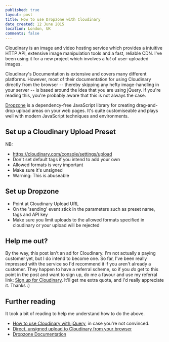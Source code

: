 ```yaml
---
published: true
layout: post
title: How to use Dropzone with Cloudinary
date_created: 12 June 2015
location: London, UK
comments: false
---
```


Cloudinary is an image and video hosting service which provides a intuitive HTTP API, extensive image manipulation tools and a fast, reliable CDN. I've been using it for a new project which involves a _lot_ of user-uploaded images.

Cloudinary's Documentation is extensive and covers many different platforms. However, most of their documentation for using Cloudinary directly from the browser -- thereby skipping any hefty image-handling in your server -- is based around the idea that you are using jQuery. If you're reading this, you're probably aware that this is not always the case.

[Dropzone](http://dropzonejs.com) is a dependency-free JavaScript library for creating drag-and-drop upload areas on your web pages. It's quite customiseable and plays well with modern JavaScript techniques and environments.

## Set up a Cloudinary Upload Preset

NB:

* https://cloudinary.com/console/settings/upload
* Don't set default tags if you intend to add your own
* Allowed formats is very important
* Make sure it's unsigned
* Warning: This is abuseable

## Set up Dropzone

* Point at Cloudinary Upload URL
* On the 'sending' event stick in the parameters such as preset name, tags and API key
* Make sure you limit uploads to the allowed formats specified in cloudinary or your upload will be rejected

## Help me out?

By the way, this post isn't an ad for Cloudinary. I'm not actually a paying customer yet, but I do intend to become one. So far, I've been really impressed with the service so I'd recommend it if you aren't already a customer. They happen to have a referral scheme, so if you _do_ get to this point in the post and want to sign up, do me a favour and use my referral link: [Sign up for Cloudinary](http://cloudinary.com/invites/lpov9zyyucivvxsnalc5/tmjpvca5lj02i0a2kjo2). It'll get me extra quota, and I'd really appreciate it. Thanks :)

## Further reading

It took a bit of reading to help me understand how to do the above.

* [How to use Cloudinary with jQuery](http://cloudinary.com/documentation/jquery_integration#getting_started_guide), in case you're not convinced.
* [Direct, unsigned upload to Cloudinary from your browser](http://cloudinary.com/blog/direct_upload_made_easy_from_browser_or_mobile_app_to_the_cloud)
* [Dropzone Documentation](http://www.dropzonejs.com/)